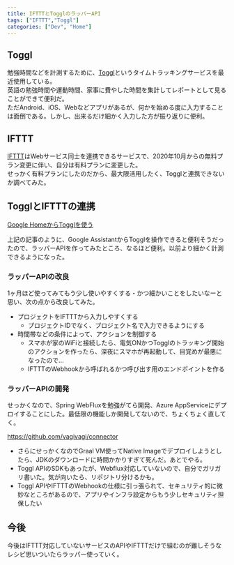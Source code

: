 ```yaml
---
title: IFTTTとTogglのラッパーAPI
tags: ["IFTTT","Toggl"]
categories: ["Dev", "Home"]
---
```


## Toggl

勉強時間などを計測するために、[Toggl](https://toggl.com/)というタイムトラッキングサービスを最近使用している。  
英語の勉強時間や運動時間、家事に費やした時間を集計してレポートとして見ることができて便利だ。  
ただAndroid、iOS、Webなどアプリがあるが、何かを始める度に入力することは面倒である。しかし、出来るだけ細かく入力した方が振り返りに便利。

## IFTTT

[IFTTT](https://ifttt.com)はWebサービス同士を連携できるサービスで、2020年10月からの無料プラン変更に伴い、自分は有料プランに変更した。  
せっかく有料プランにしたのだから、最大限活用したく、Togglと連携できないか調べてみた。


## TogglとIFTTTの連携

[Google HomeからTogglを使う](https://qiita.com/tkms0106/items/4d1d44690676bca89c24)  

上記の記事のように、Google AssistantからTogglを操作できると便利そうだったので、ラッパーAPIを作ってみたところ、なるほど便利。以前より細かく計測できるようになった。

### ラッパーAPIの改良

1ヶ月ほど使ってみてもう少し使いやすくする・かつ細かいことをしたいなーと思い、次の点から改良してみた。

- プロジェクトをIFTTTから入力しやすくする
  - プロジェクトIDでなく、プロジェクト名で入力できるようにする
- 時間帯などの条件によって、アクションを制御する
  - スマホが家のWiFiと接続したら、電気ONかつTogglのトラッキング開始のアクションを作ったら、深夜にスマホが再起動して、目覚めが最悪になったので...
  - IFTTTのWebhookから呼ばれるかつ呼び出す用のエンドポイントを作る

### ラッパーAPIの開発

せっかくなので、Spring WebFluxを勉強がてら開発、Azure AppServiceにデプロイすることにした。最低限の機能しか開発してないので、ちょくちょく直してく。

https://github.com/vagivagi/connector  

- さらにせっかくなのでGraal VM使ってNative Imageでデプロイしようとしたら、JDKのダウンロードに時間かかりすぎて死んだ。あとでやる。
- Toggl APIのSDKもあったが、Webflux対応していないので、自分でガリガリ書いた。気が向いたら、リポジトリ分けるかも。
- Toggl APIやIFTTTのWebhookの仕様に引っ張られて、セキュリティ的に微妙なところがあるので、アプリやインフラ設定からもう少しセキュリティ担保したい


## 今後

今後はIFTTT対応していないサービスのAPIやIFTTTだけで組むのが難しそうなレシピ思いついたらラッパー使っていく。
